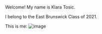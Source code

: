 Welcome! My name is Klara Tosic.

I belong to the East Brunswick Class of 2021.

This is me:
![image](https://user-images.githubusercontent.com/66571215/83980580-fbe01d00-a8e4-11ea-8c93-8bf4bafb1f00.png)


